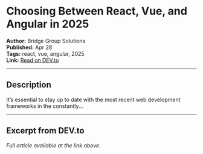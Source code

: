 # Choosing Between React, Vue, and Angular in 2025

**Author:** Bridge Group Solutions  
**Published:** Apr 28  
**Tags:** react, vue, angular, 2025  
**Link:** [Read on DEV.to](https://dev.to/bridgegroupsolutions/choosing-between-react-vue-and-angular-in-2025-22m6)

---

## Description
It’s essential to stay up to date with the most recent web development frameworks in the constantly...

---

## Excerpt from DEV.to
*Full article available at the link above.*

